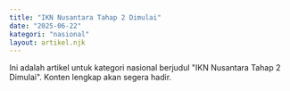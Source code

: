 ```yaml
---
title: "IKN Nusantara Tahap 2 Dimulai"
date: "2025-06-22"
kategori: "nasional"
layout: artikel.njk
---
```


Ini adalah artikel untuk kategori nasional berjudul "IKN Nusantara Tahap 2 Dimulai". Konten lengkap akan segera hadir.
